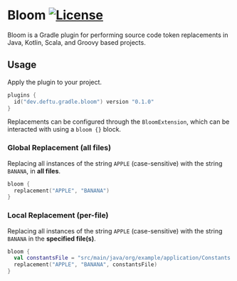 Bloom [![License](https://img.shields.io/badge/license-LGPL_v3-blue.svg?style=flat)][lgpl]
=========
Bloom is a Gradle plugin for performing source code token replacements in Java, Kotlin, Scala, and Groovy based projects.

## Usage
Apply the plugin to your project.

```kt
plugins {
  id("dev.deftu.gradle.bloom") version "0.1.0"
}
```

Replacements can be configured through the `BloomExtension`, which can be interacted with using a `bloom {}` block.

### Global Replacement (all files)

Replacing all instances of the string `APPLE` (case-sensitive) with the string `BANANA`, in **all files**.

```kt
bloom {
  replacement("APPLE", "BANANA")
}
```

### Local Replacement (per-file)

Replacing all instances of the string `APPLE` (case-sensitive) with the string `BANANA` in the **specified file(s)**.

```kt
bloom {
  val constantsFile = "src/main/java/org/example/application/Constants.java"
  replacement("APPLE", "BANANA", constantsFile)
}
```

[lgpl]: https://choosealicense.com/licenses/lgpl-3/
